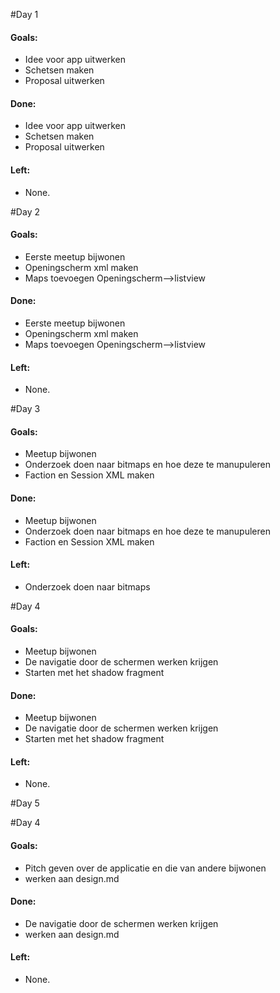 #Day 1
<h4>Goals:</h4>
<ul>
  <li>Idee voor app uitwerken</li>
  <li>Schetsen maken</li>
  <li>Proposal uitwerken</li>
</ul>

<h4>Done:</h4>
<ul>
  <li>Idee voor app uitwerken</li>
  <li>Schetsen maken</li>
  <li>Proposal uitwerken</li>
</ul>

<h4>Left:</h4>
<ul>
  <li>None.</li>
</ul>

#Day 2

<h4>Goals:</h4>
<ul>
  <li>Eerste meetup bijwonen</li>
  <li>Openingscherm xml maken</li>
  <li>Maps toevoegen Openingscherm-->listview</li>
</ul>

<h4>Done:</h4>
<ul>
  <li>Eerste meetup bijwonen</li>
  <li>Openingscherm xml maken</li>
  <li>Maps toevoegen Openingscherm-->listview</li>
</ul>

<h4>Left:</h4>
<ul>
  <li>None.</li>
</ul>

#Day 3

<h4>Goals:</h4>
<ul>
  <li>Meetup bijwonen</li>
  <li>Onderzoek doen naar bitmaps en hoe deze te manupuleren</li>
  <li>Faction en Session XML maken</li>
</ul>

<h4>Done:</h4>
<ul>
  <li>Meetup bijwonen</li>
  <li>Onderzoek doen naar bitmaps en hoe deze te manupuleren</li>
  <li>Faction en Session XML maken</li>
</ul>

<h4>Left:</h4>
<ul>
  <li>Onderzoek doen naar bitmaps</li>
</ul>



#Day 4

<h4>Goals:</h4>
<ul>
  <li>Meetup bijwonen</li>
  <li>De navigatie door de schermen werken krijgen</li>
  <li>Starten met het shadow fragment</li>
</ul>

<h4>Done:</h4>
<ul>
  <li>Meetup bijwonen</li>
  <li>De navigatie door de schermen werken krijgen</li>
  <li>Starten met het shadow fragment</li>
</ul>

<h4>Left:</h4>
<ul>
  <li>None.</li>
</ul>

#Day 5

#Day 4

<h4>Goals:</h4>
<ul>
  <li>Pitch geven over de applicatie en die van andere bijwonen</li>
  <li>werken aan design.md</li>
</ul>

<h4>Done:</h4>
<ul>
  <li>De navigatie door de schermen werken krijgen</li>
  <li>werken aan design.md</li>
</ul>

<h4>Left:</h4>
<ul>
  <li>None.</li>
</ul>
